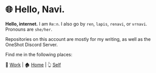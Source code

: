 # 🌐 Hello, Navi.

**Hello, internet.** I am `Re:n`. I also go by `ren`, `lapis`, `renavi`, or `vrnavi`. Pronouns are `she/her`.

Repositories on this account are mostly for my writing, as well as the OneShot Discord Server.

Find me in the following places:

🏢 [Work](https://whistler.page) | 🏚️ [Home](https://starrypoint.me) | 👆 [Self](https://ren.0ccu.lt)
